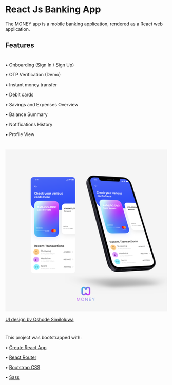 # React Js Banking App

The MONEY app is a mobile banking application, rendered as a React web application.


## Features 
#
• Onboarding (Sign In / Sign Up)

• OTP Verification (Demo)

• Instant money transfer

• Debit cards

• Savings and Expenses Overview

• Balance Summary

• Notifications History

• Profile View

#

![Image](src/assets/mockup.png)

[UI design by Oshode Similoluwa](https://www.figma.com/file/s0jKMlulu7vx3RVgwGSWIk/Untitled?node-id=0%3A1)

#

This project was bootstrapped with: 

• [Create React App](https://github.com/facebook/create-react-app)

• [React Router](https://reactrouter.com)

• [Bootstrap CSS](https://getbootstrap.com)

• [Sass](https://sass-lang.com)